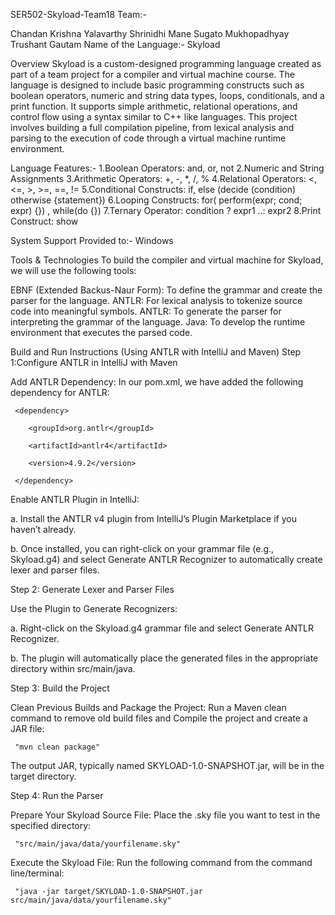 SER502-Skyload-Team18
Team:-

Chandan Krishna Yalavarthy
Shrinidhi Mane
Sugato Mukhopadhyay
Trushant Gautam
Name of the Language:- Skyload

Overview
Skyload is a custom-designed programming language created as part of a team project for a compiler and virtual machine course. The language is designed to include basic programming constructs such as boolean operators, numeric and string data types, loops, conditionals, and a print function. It supports simple arithmetic, relational operations, and control flow using a syntax similar to C++ like languages. This project involves building a full compilation pipeline, from lexical analysis and parsing to the execution of code through a virtual machine runtime environment.

Language Features:-
1.Boolean Operators: and, or, not
2.Numeric and String Assignments
3.Arithmetic Operators: +, -, *, /, %
4.Relational Operators: <, <=, >, >=, ==, !=
5.Conditional Constructs: if, else (decide (condition) otherwise {statement})
6.Looping Constructs: for( perform(expr; cond; expr) {}) , while(do {})
7.Ternary Operator: condition ? expr1 ..: expr2
8.Print Construct: show

System Support Provided to:- Windows

Tools & Technologies
To build the compiler and virtual machine for Skyload, we will use the following tools:

EBNF (Extended Backus-Naur Form): To define the grammar and create the parser for the language.
ANTLR: For lexical analysis to tokenize source code into meaningful symbols.
ANTLR: To generate the parser for interpreting the grammar of the language.
Java: To develop the runtime environment that executes the parsed code.

Build and Run Instructions (Using ANTLR with IntelliJ and Maven)
Step 1:Configure ANTLR in IntelliJ with Maven

Add ANTLR Dependency: In our pom.xml, we have added the following dependency for ANTLR:

  <dependencies>

     <dependency>
   
        <groupId>org.antlr</groupId>

        <artifactId>antlr4</artifactId>

        <version>4.9.2</version>

     </dependency>

   </dependencies>
Enable ANTLR Plugin in IntelliJ:

a. Install the ANTLR v4 plugin from IntelliJ’s Plugin Marketplace if you haven’t already.

b. Once installed, you can right-click on your grammar file (e.g., Skyload.g4) and select Generate ANTLR Recognizer to automatically create lexer and parser files.

Step 2: Generate Lexer and Parser Files

Use the Plugin to Generate Recognizers:

a. Right-click on the Skyload.g4 grammar file and select Generate ANTLR Recognizer.

b. The plugin will automatically place the generated files in the appropriate directory within src/main/java.

Step 3: Build the Project

Clean Previous Builds and Package the Project: Run a Maven clean command to remove old build files and Compile the project and create a JAR file:

     "mvn clean package"
The output JAR, typically named SKYLOAD-1.0-SNAPSHOT.jar, will be in the target directory.

Step 4: Run the Parser

Prepare Your Skyload Source File: Place the .sky file you want to test in the specified directory:

     "src/main/java/data/yourfilename.sky"
Execute the Skyload File: Run the following command from the command line/terminal:

     "java -jar target/SKYLOAD-1.0-SNAPSHOT.jar src/main/java/data/yourfilename.sky"
